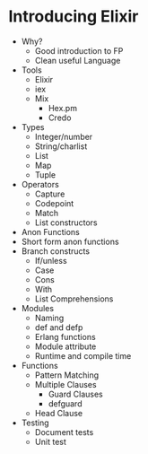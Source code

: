 # Introducing Elixir

* Why?
    * Good introduction to FP
    * Clean useful Language
* Tools
    * Elixir
    * iex
    * Mix
        * Hex.pm
        * Credo
* Types
    * Integer/number
    * String/charlist
    * List
    * Map
    * Tuple
* Operators
    * Capture
    * Codepoint
    * Match
    * List constructors
* Anon Functions
* Short form anon functions
* Branch constructs
    * If/unless
    * Case
    * Cons
    * With
    * List Comprehensions
* Modules
    * Naming
    * def and defp
    * Erlang functions
    * Module attribute
    * Runtime and compile time
* Functions
    * Pattern Matching
    * Multiple Clauses
        * Guard Clauses
        * defguard
    * Head Clause
* Testing
    * Document tests
    * Unit test
